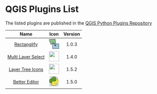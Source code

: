 
# QGIS Plugins List

The listed plugins are published in the [QGIS Python Plugins Repository](https://plugins.qgis.org/plugins/author/Yoann%20Quenach%20de%20Quivillic/)

|Name|Icon|Version| 
|:---:|:---:|:---:|
|[Rectanglify](https://yoannqdq.github.io/qgis-rectanglify/)|<img src="https://raw.githubusercontent.com/YoannQDQ/qgis-rectanglify/master/icon.png" width="32" height="32">|1.0.3|
|[Multi Layer Select](https://yoannqdq.github.io/qgis-multilayer-select/)|<img src="https://raw.githubusercontent.com/YoannQDQ/qgis-multilayer-select/master/icon.png" width="32" height="32">|1.4.0|
|[Layer Tree Icons](https://yoannqdq.github.io/qgis-layer-tree-icons/)|<img src="https://raw.githubusercontent.com/YoannQDQ/qgis-layer-tree-icons/master/icon.png" width="32" height="32">|1.5.2|
|[Better Editor](https://yoannqdq.github.io/qgis-better-editor/)|<img src="https://raw.githubusercontent.com/YoannQDQ/qgis-better-editor/master/icon.png" width="32" height="32">|1.5.0|
